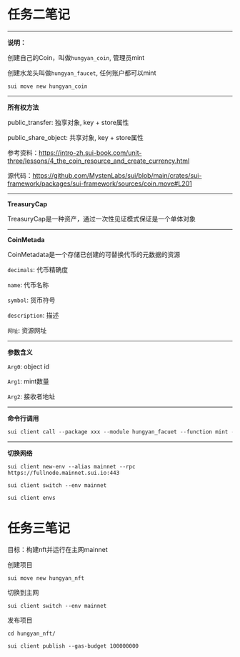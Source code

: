 # 任务二笔记

--- 
**说明：**

创建自己的Coin，叫做`hungyan_coin`, 管理员mint

创建水龙头叫做`hungyan_faucet`, 任何账户都可以mint 


```move
sui move new hungyan_coin
```

--- 

**所有权方法**

public_transfer: 独享对象, key + store属性

public_share_object: 共享对象, key + store属性



参考资料：https://intro-zh.sui-book.com/unit-three/lessons/4_the_coin_resource_and_create_currency.html

源代码：https://github.com/MystenLabs/sui/blob/main/crates/sui-framework/packages/sui-framework/sources/coin.move#L201


--- 

**TreasuryCap** 

TreasuryCap是一种资产，通过一次性见证模式保证是一个单体对象

--- 

**CoinMetada**

CoinMetadata是一个存储已创建的可替换代币的元数据的资源

`decimals`: 代币精确度

`name`: 代币名称

`symbol`: 货币符号

`description`: 描述

`网址`: 资源网址 

--- 

**参数含义** 


`Arg0`: object id

`Arg1`: mint数量

`Arg2`: 接收者地址

--- 

**命令行调用**

```rust
sui client call --package xxx --module hungyan_facuet --function mint --args object_id 1 account_id --gas-budget 100000000
```


--- 

**切换网络** 

```
sui client new-env --alias mainnet --rpc https://fullnode.mainnet.sui.io:443
```

```
sui client switch --env mainnet
```


```
sui client envs
```

# 任务三笔记

目标：构建nft并运行在主网mainnet


创建项目
```
sui move new hungyan_nft
```

切换到主网
```
sui client switch --env mainnet
```

发布项目 

```
cd hungyan_nft/

sui client publish --gas-budget 100000000
```
